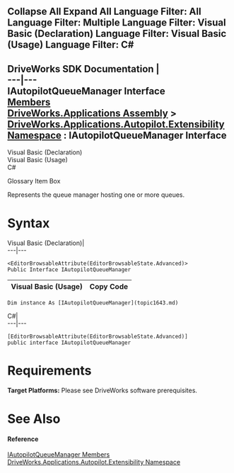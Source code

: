 Collapse All Expand All Language Filter: All  Language Filter: Multiple  Language Filter: Visual Basic (Declaration) Language Filter: Visual Basic (Usage) Language Filter: C#  
---  
DriveWorks SDK Documentation  |   
---|---  
IAutopilotQueueManager Interface   
[Members](topic1644.md)   
[DriveWorks.Applications Assembly](topic13.md) > [DriveWorks.Applications.Autopilot.Extensibility Namespace](topic1633.md) : IAutopilotQueueManager Interface  
---  
  
Visual Basic (Declaration)    
Visual Basic (Usage)    
C# 

Glossary Item Box

Represents the queue manager hosting one or more queues. 

# Syntax

Visual Basic (Declaration)|   
---|---  
      
    
    <EditorBrowsableAttribute(EditorBrowsableState.Advanced)>
    Public Interface IAutopilotQueueManager   
  
Visual Basic (Usage)| Copy Code  
---|---  
      
    
    Dim instance As [IAutopilotQueueManager](topic1643.md)  
  
C#|   
---|---  
      
    
    [EditorBrowsableAttribute(EditorBrowsableState.Advanced)]
    public interface IAutopilotQueueManager   
  
# Requirements

**Target Platforms:** Please see DriveWorks software prerequisites.

# See Also

#### Reference

[IAutopilotQueueManager Members](topic1644.md)   
[DriveWorks.Applications.Autopilot.Extensibility Namespace](topic1633.md)


